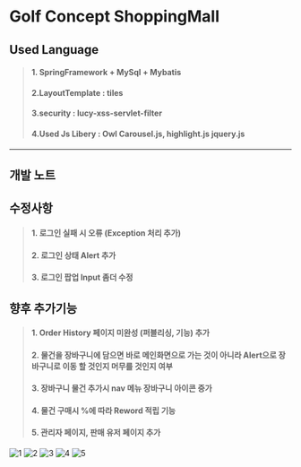 # Golf Concept ShoppingMall
## Used Language 
> #### 1. SpringFramework + MySql + Mybatis
> #### 2.LayoutTemplate : tiles
> #### 3.security : lucy-xss-servlet-filter
> #### 4.Used Js Libery : Owl Carousel.js, highlight.js jquery.js  
----------

## 개발 노트

## 수정사항
> #### 1. 로그인 실패 시 오류 (Exception 처리 추가)
> #### 2. 로그인 상태 Alert 추가
> #### 3. 로그인 팝업 Input 좀더 수정
## 향후 추가기능
> #### 1. Order History 페이지 미완성 (퍼블리싱, 기능) 추가
> #### 2. 물건을 장바구니에 담으면 바로 메인화면으로 가는 것이 아니라 Alert으로 장바구니로 이동 할 것인지 머무를 것인지 여부
> #### 3. 장바구니 물건 추가시 nav 메뉴 장바구니 아이콘 증가
> #### 4. 물건 구매시 %에 따라 Reword 적립 기능
> #### 5. 관리자 페이지, 판매 유저 페이지 추가

![1](https://user-images.githubusercontent.com/41713160/101589077-14afc380-3a2b-11eb-86a5-2e5f378bb18e.png)
![2](https://user-images.githubusercontent.com/41713160/101589082-17aab400-3a2b-11eb-8734-18c9b35c2e21.png)
![3](https://user-images.githubusercontent.com/41713160/101589083-18434a80-3a2b-11eb-8d79-a95c7cbfe232.png)
![4](https://user-images.githubusercontent.com/41713160/101589085-18434a80-3a2b-11eb-9da5-fb88d28c9adc.png)
![5](https://user-images.githubusercontent.com/41713160/101589088-18dbe100-3a2b-11eb-9253-53de2d3f6ee2.png)
